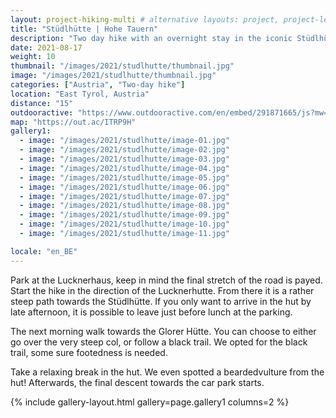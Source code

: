 ```yaml
---
layout: project-hiking-multi # alternative layouts: project, project-left, project-right, project-top
title: "Stüdlhütte | Hohe Tauern"
description: "Two day hike with an overnight stay in the iconic Stüdlhütte."
date: 2021-08-17
weight: 10
thumbnail: "/images/2021/studlhutte/thumbnail.jpg"
image: "/images/2021/studlhutte/thumbnail.jpg"
categories: ["Austria", "Two-day hike"]
location: "East Tyrol, Austria"
distance: "15"
outdooractive: "https://www.outdooractive.com/en/embed/291871665/js?mw=false&usr=4imcb1&key=USR-LKA30EGO-EMWGMIS4-4OSSTG7J"
map: "https://out.ac/ITRP9H"
gallery1:
  - image: "/images/2021/studlhutte/image-01.jpg"
  - image: "/images/2021/studlhutte/image-02.jpg"
  - image: "/images/2021/studlhutte/image-03.jpg"
  - image: "/images/2021/studlhutte/image-04.jpg"
  - image: "/images/2021/studlhutte/image-05.jpg"
  - image: "/images/2021/studlhutte/image-06.jpg"
  - image: "/images/2021/studlhutte/image-07.jpg"
  - image: "/images/2021/studlhutte/image-08.jpg"
  - image: "/images/2021/studlhutte/image-09.jpg"
  - image: "/images/2021/studlhutte/image-10.jpg"
  - image: "/images/2021/studlhutte/image-11.jpg"

locale: "en_BE"
---
```

Park at the Lucknerhaus, keep in mind the final stretch of the road is payed. Start the hike in the direction of the Lucknerhutte. From there it is a rather steep path towards the Stüdlhütte. If you only want to arrive in the hut by late afternoon, it is possible to leave just before lunch at the parking.

The next morning walk towards the Glorer Hütte. You can choose to either go over the very steep col, or follow a black trail. We opted for the black trail, some sure footedness is needed. 

Take a relaxing break in the hut. We even spotted a beardedvulture from the hut! Afterwards, the final descent towards the car park starts.

{% include gallery-layout.html gallery=page.gallery1 columns=2 %}

